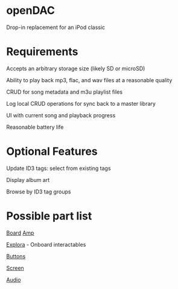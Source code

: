 # openDAC
Drop-in replacement for an iPod classic

# Requirements
Accepts an arbitrary storage size (likely SD or microSD)

Ability to play back mp3, flac, and wav files at a reasonable quality

CRUD for song metadata and m3u playlist files

Log local CRUD operations for sync back to a master library

UI with current song and playback progress

Reasonable battery life

# Optional Features
Update ID3 tags: select from existing tags

Display album art

Browse by ID3 tag groups

# Possible part list

[Board](https://www.adafruit.com/product/4027)
[Amp](https://www.hifiberry.com/products/ampplus/)

  [Explora](https://store.arduino.cc/usa/arduino-esplora) - Onboard interactables
  
[Buttons](https://www.adafruit.com/product/367)

[Screen](https://www.adafruit.com/product/358)

[Audio](https://www.adafruit.com/product/1790)
